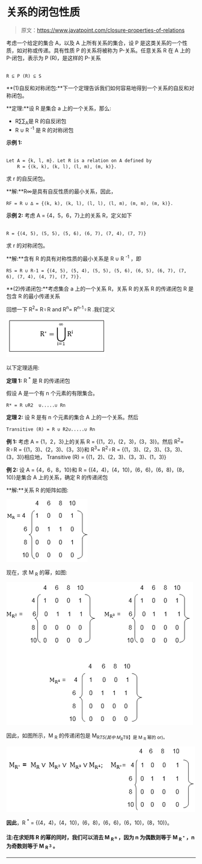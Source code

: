 # 关系的闭包性质

> 原文：<https://www.javatpoint.com/closure-properties-of-relations>

考虑一个给定的集合 A，以及 A 上所有关系的集合，设 P 是这类关系的一个性质，如对称或传递。具有性质 P 的关系将被称为 P-关系。任意关系 R 在 A 上的 P-闭包，表示为 P (R)，是这样的 P-关系

```

R ⊆ P (R) ⊆ S

```

**(1)自反和对称闭包:**下一个定理告诉我们如何容易地得到一个关系的自反和对称闭包。

**定理:**设 R 是集合 a 上的一个关系，那么:

*   R∑∑<sub>A</sub>是 R 的自反闭包
*   R ∪ R <sup>-1</sup> 是 R 的对称闭包

**示例 1:**

```

Let A = {k, l, m}. Let R is a relation on A defined by
    R = {(k, k), (k, l), (l, m), (m, k)}. 

```

求 r 的自反闭包。

**解:**R∞是具有自反性质的最小关系，因此，

```
RF = R ∪ ∆ = {(k, k), (k, l), (l, l), (l, m), (m, m), (m, k)}.

```

**示例 2:** 考虑 A = {4，5，6，7}上的关系 R，定义如下

```

R = {(4, 5), (5, 5), (5, 6), (6, 7), (7, 4), (7, 7)}

```

求 r 的对称闭包。

**解:**含有 R 的具有对称性质的最小关系是 R ∪ R <sup>-1</sup> ，即

```
RS = R ∪ R-1 = {(4, 5), (5, 4), (5, 5), (5, 6), (6, 5), (6, 7), (7, 6), (7, 4), (4, 7), (7, 7)}.

```

**(2)传递闭包:**考虑集合 a 上的一个关系 R，关系 R 的关系 R 的传递闭包 R 是包含 R 的最小传递关系

回想一下 R<sup>2</sup>= R♀R and R<sup>n</sup>= R<sup>n-1</sup>♀R .我们定义

![Closure Properties of Relations](img/3555d1f8bcad2400aa64d299732ab564.png)

以下定理适用:

**定理 1:** R <sup>*</sup> 是 R 的传递闭包

假设 A 是一个有 n 个元素的有限集合。

```
R* = R ∪R2  ∪.....∪ Rn

```

**定理 2:** 设 R 是有 n 个元素的集合 A 上的一个关系。然后

```
Transitive (R) = R ∪ R2∪.....∪ Rn

```

**例 1:** 考虑 A = {1，2，3}上的关系 R = {(1，2)，(2，3)，(3，3)}。然后
R<sup>2</sup>= R♀R = {(1，3)、(2，3)、(3，3)}和 R<sup>3</sup>= R<sup>2</sup>♀R = {(1，3)、(2，3)、(3，3)、(3，3)}相应地，
Transitive (R) = {(1，2)、(2，3)、(3，3)、(1，3)}

**例 2:** 设 A = {4，6，8，10}和 R = {(4，4)，(4，10)，(6，6)，(6，8)，(8，10)}是集合 A 上的关系，确定 R 的传递闭包

**解:**关系 R 的矩阵如图:

![Closure Properties of Relations](img/13aa007eb0498030fc18a24438cb1617.png)

现在，求 M <sub>R</sub> 的幂，如图:

![Closure Properties of Relations](img/96e0543864e0fa4be36b6878b5615f99.png)

因此，如图所示，M <sub>R</sub> 的传递闭包是 M<sub>R<sup>*</sup>T5(其中 M<sub>R<sup>*</sup>T9】是 M <sub>R</sub> 幂的 or)。</sub></sub>

![Closure Properties of Relations](img/9e1431aff60736fbfde6a71280b1df88.png)

**因此**，R <sup>*</sup> = {(4，4)，(4，10)，(6，8)，(6，6)，(6，10)，(8，10)}。

#### 注:在求矩阵 R 的幂的同时，我们可以消去 M <sub>R <sup>n</sup></sub> ，因为 n 为偶数则等于 M <sub>R <sup>*</sup></sub> ，n 为奇数则等于 M <sub>R <sup>3</sup></sub> 。

* * *
